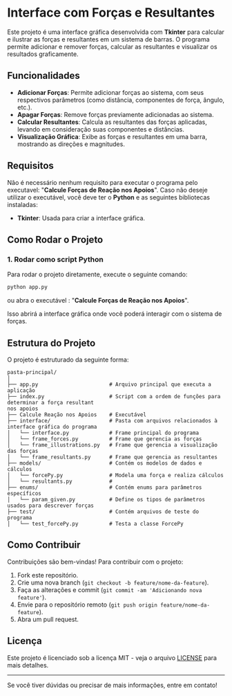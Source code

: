 # Interface com Forças e Resultantes

Este projeto é uma interface gráfica desenvolvida com **Tkinter** para calcular e ilustrar as forças e resultantes em um sistema de barras. O programa permite adicionar e remover forças, calcular as resultantes e visualizar os resultados graficamente.

## Funcionalidades

- **Adicionar Forças**: Permite adicionar forças ao sistema, com seus respectivos parâmetros (como distância, componentes de força, ângulo, etc.).
- **Apagar Forças**: Remove forças previamente adicionadas ao sistema.
- **Calcular Resultantes**: Calcula as resultantes das forças aplicadas, levando em consideração suas componentes e distâncias.
- **Visualização Gráfica**: Exibe as forças e resultantes em uma barra, mostrando as direções e magnitudes.

## Requisitos
Não é necessário nenhum requisito para executar o programa pelo executavel: "**Calcule Forças de Reação nos Apoios**".
Caso não deseje utilizar o executável, você deve ter o **Python** e as seguintes bibliotecas instaladas:

- **Tkinter**: Usada para criar a interface gráfica.


## Como Rodar o Projeto

### 1. Rodar como script Python

Para rodar o projeto diretamente, execute o seguinte comando:

```bash
python app.py
```
ou abra o executável : "**Calcule Forças de Reação nos Apoios**".

Isso abrirá a interface gráfica onde você poderá interagir com o sistema de forças.

## Estrutura do Projeto

O projeto é estruturado da seguinte forma:

```
pasta-principal/
│
├── app.py                       # Arquivo principal que executa a aplicação
├── index.py                     # Script com a ordem de funções para determinar a força resultant 
nos apoios
├── Calcule Reação nos Apoios    # Executável
├── interface/                   # Pasta com arquivos relacionados à interface gráfica do programa
│   └── interface.py             # Frame principal do programa
│   └── frame_forces.py          # Frame que gerencia as forças
│   └── frame_illustrations.py   # Frame que gerencia a visualização das forças
│   └── frame_resultants.py      # Frame que gerencia as resultantes
├── models/                      # Contém os modelos de dados e cálculos
│   └── forcePy.py               # Modela uma força e realiza cálculos
│   └── resultants.py            # 
├── enums/                       # Contém enums para parâmetros específicos
│   └── param_given.py           # Define os tipos de parâmetros usados para descrever forças
├── test/                        # Contém arquivos de teste do programa
│   └── test_forcePy.py          # Testa a classe ForcePy

```

## Como Contribuir

Contribuições são bem-vindas! Para contribuir com o projeto:

1. Fork este repositório.
2. Crie uma nova branch (`git checkout -b feature/nome-da-feature`).
3. Faça as alterações e commit (`git commit -am 'Adicionando nova feature'`).
4. Envie para o repositório remoto (`git push origin feature/nome-da-feature`).
5. Abra um pull request.

## Licença

Este projeto é licenciado sob a licença MIT - veja o arquivo [LICENSE](LICENSE) para mais detalhes.

---

Se você tiver dúvidas ou precisar de mais informações, entre em contato!
```